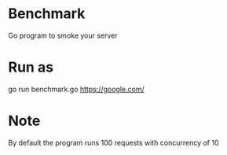 # Benchmark
Go program to smoke your server

# Run as
go run benchmark.go https://google.com/

# Note
By default the program runs 100 requests with concurrency of 10
